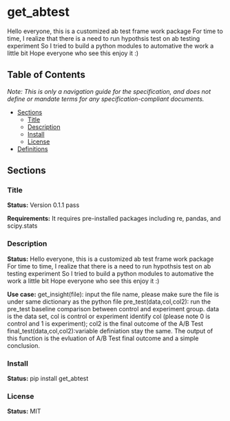 # get_abtest
Hello everyone,
this is a customized ab test frame work package
For time to time, I realize that there is a need to run hypothsis test on ab testing experiment
So I tried to build a python modules to automative the work a little bit
Hope everyone who see this enjoy it :) 

## Table of Contents

_Note: This is only a navigation guide for the specification, and does not define or mandate terms for any specification-compliant documents._

- [Sections](#sections)
  - [Title](#title)
  - [Description](#description)
  - [Install](#install)
  - [License](#license)
- [Definitions](#definitions)

## Sections

### Title 
**Status:** Version 0.1.1 pass

**Requirements:**
It requires pre-installed packages including re, pandas, and scipy.stats

### Description
**Status:** Hello everyone,
this is a customized ab test frame work package
For time to time, I realize that there is a need to run hypothsis test on ab testing experiment
So I tried to build a python modules to automative the work a little bit
Hope everyone who see this enjoy it :) 

**Use case:**
get_insight(file): input the file name, please make sure the file is under same dictionary as the python file
pre_test(data,col,col2): run the pre_test baseline comparison between control and experiment group. data is the data set, col is control or experiment identify col (please note 0 is control and 1 is experiment); col2 is the final outcome of the A/B Test
final_test(data,col,col2):variable definiation stay the same. The output of this function is the evluation of A/B Test final outcome and a simple conclusion. 

### Install
**Status:** pip install get_abtest


### License
**Status:** MIT




